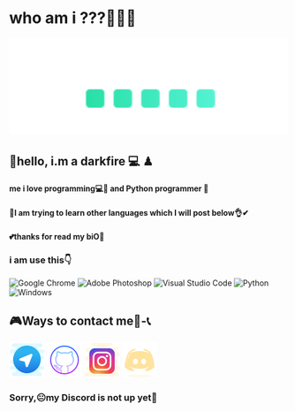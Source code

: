 <h1> who am i ???🤔🤔🤞 </h1>

<img aling="center" src="https://github.com/darkfire86/darkfire86/blob/main/image/ANI2.gif?raw=true" alt ="for fun😊"> 

<h2>👑hello, i.m a darkfire 💻 ♟</h2>
<h4> me i love programming💻💖 and Python programmer 🐍</h4>
<h4>👀I am trying to learn other languages which I will post below👌✔</h4>
<h4>💕thanks for read my biO🌹</h4>
<h3>i am use this👇</h3>

![Google Chrome](https://img.shields.io/badge/Google%20Chrome-4285F4?style=for-the-badge&logo=GoogleChrome&logoColor=white) ![Adobe Photoshop](https://img.shields.io/badge/adobe%20photoshop-%2331A8FF.svg?style=for-the-badge&logo=adobe%20photoshop&logoColor=white) ![Visual Studio Code](https://img.shields.io/badge/Visual%20Studio%20Code-0078d7.svg?style=for-the-badge&logo=visual-studio-code&logoColor=white) ![Python](https://img.shields.io/badge/python-3670A0?style=for-the-badge&logo=python&logoColor=ffdd54) ![Windows](https://img.shields.io/badge/Windows-0078D6?style=for-the-badge&logo=windows&logoColor=white)

<h2>🎮Ways to contact me📱-📞</h2>

<a href="https://t.me/darkfireq"><img src="https://github.com/darkfire86/darkfire86/blob/main/image/icons8-telegram-app-64.png?raw=true"></a>      <a href="https://github.com/darkfire86"><img src="https://github.com/darkfire86/darkfire86/blob/main/image/icons8-github-64.png?raw=true"></a>      <a href="https://www.instagram.com/darkfire0q"><img src="https://github.com/darkfire86/darkfire86/blob/main/image/icons8-instagram-64.png?raw=true"></a> <img src="https://github.com/darkfire86/darkfire86/blob/main/image/icons8-discords-64%20(1).png?raw=true">

<h3>Sorry,😐my Discord is not up yet📌</h3>
